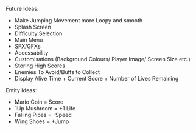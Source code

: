 Future Ideas:

- Make Jumping Movement more Loopy and smooth
- Splash Screen
- Difficulty Selection
- Main Menu
- SFX/GFXs
- Accessability
- Customisations (Background Colours/ Player Image/ Screen Size etc.)
- Storing High Scores
- Enemies To Avoid/Buffs to Collect
- Display Alive Time + Current Score + Number of Lives Remaining

Entity Ideas:

- Mario Coin = Score
- 1Up Mushroom = +1 Life
- Falling Pipes = -Speed
- Wing Shoes = +Jump
